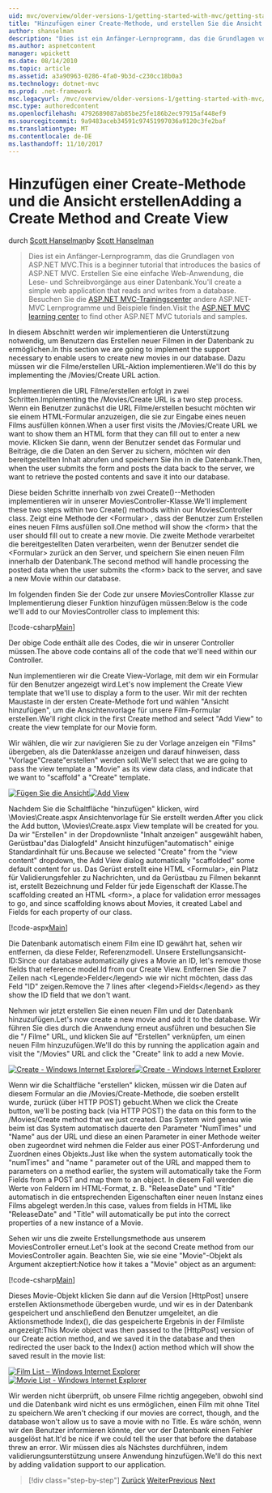 ```yaml
---
uid: mvc/overview/older-versions-1/getting-started-with-mvc/getting-started-with-mvc-part6
title: "Hinzufügen einer Create-Methode, und erstellen Sie die Ansicht | Microsoft Docs"
author: shanselman
description: "Dies ist ein Anfänger-Lernprogramm, das die Grundlagen von ASP.NET MVC. Erstellen Sie eine einfache Web-Anwendung, die Lese- und Schreibvorgänge aus einer Datenbank."
ms.author: aspnetcontent
manager: wpickett
ms.date: 08/14/2010
ms.topic: article
ms.assetid: a3a90963-0286-4fa0-9b3d-c230cc18b0a3
ms.technology: dotnet-mvc
ms.prod: .net-framework
msc.legacyurl: /mvc/overview/older-versions-1/getting-started-with-mvc/getting-started-with-mvc-part6
msc.type: authoredcontent
ms.openlocfilehash: 4792689087ab85be25fe186b2ec97915af448ef9
ms.sourcegitcommit: 9a9483aceb34591c97451997036a9120c3fe2baf
ms.translationtype: MT
ms.contentlocale: de-DE
ms.lasthandoff: 11/10/2017
---
```

<a name="adding-a-create-method-and-create-view"></a><span data-ttu-id="289db-104">Hinzufügen einer Create-Methode und die Ansicht erstellen</span><span class="sxs-lookup"><span data-stu-id="289db-104">Adding a Create Method and Create View</span></span>
====================
<span data-ttu-id="289db-105">durch [Scott Hanselman](https://github.com/shanselman)</span><span class="sxs-lookup"><span data-stu-id="289db-105">by [Scott Hanselman](https://github.com/shanselman)</span></span>

> <span data-ttu-id="289db-106">Dies ist ein Anfänger-Lernprogramm, das die Grundlagen von ASP.NET MVC.</span><span class="sxs-lookup"><span data-stu-id="289db-106">This is a beginner tutorial that introduces the basics of ASP.NET MVC.</span></span> <span data-ttu-id="289db-107">Erstellen Sie eine einfache Web-Anwendung, die Lese- und Schreibvorgänge aus einer Datenbank.</span><span class="sxs-lookup"><span data-stu-id="289db-107">You'll create a simple web application that reads and writes from a database.</span></span> <span data-ttu-id="289db-108">Besuchen Sie die [ASP.NET MVC-Trainingscenter](../../../index.md) andere ASP.NET-MVC Lernprogramme und Beispiele finden.</span><span class="sxs-lookup"><span data-stu-id="289db-108">Visit the [ASP.NET MVC learning center](../../../index.md) to find other ASP.NET MVC tutorials and samples.</span></span>


<span data-ttu-id="289db-109">In diesem Abschnitt werden wir implementieren die Unterstützung notwendig, um Benutzern das Erstellen neuer Filmen in der Datenbank zu ermöglichen.</span><span class="sxs-lookup"><span data-stu-id="289db-109">In this section we are going to implement the support necessary to enable users to create new movies in our database.</span></span> <span data-ttu-id="289db-110">Dazu müssen wir die Filme/erstellen URL-Aktion implementieren.</span><span class="sxs-lookup"><span data-stu-id="289db-110">We'll do this by implementing the /Movies/Create URL action.</span></span>

<span data-ttu-id="289db-111">Implementieren die URL Filme/erstellen erfolgt in zwei Schritten.</span><span class="sxs-lookup"><span data-stu-id="289db-111">Implementing the /Movies/Create URL is a two step process.</span></span> <span data-ttu-id="289db-112">Wenn ein Benutzer zunächst die URL Filme/erstellen besucht möchten wir sie einem HTML-Formular anzuzeigen, die sie zur Eingabe eines neuen Films ausfüllen können.</span><span class="sxs-lookup"><span data-stu-id="289db-112">When a user first visits the /Movies/Create URL we want to show them an HTML form that they can fill out to enter a new movie.</span></span> <span data-ttu-id="289db-113">Klicken Sie dann, wenn der Benutzer sendet das Formular und Beiträge, die die Daten an den Server zu sichern, möchten wir den bereitgestellten Inhalt abrufen und speichern Sie ihn in die Datenbank.</span><span class="sxs-lookup"><span data-stu-id="289db-113">Then, when the user submits the form and posts the data back to the server, we want to retrieve the posted contents and save it into our database.</span></span>

<span data-ttu-id="289db-114">Diese beiden Schritte innerhalb von zwei Create()--Methoden implementieren wir in unserer MoviesController-Klasse.</span><span class="sxs-lookup"><span data-stu-id="289db-114">We'll implement these two steps within two Create() methods within our MoviesController class.</span></span> <span data-ttu-id="289db-115">Zeigt eine Methode der &lt;Formular&gt; , dass der Benutzer zum Erstellen eines neuen Films ausfüllen soll.</span><span class="sxs-lookup"><span data-stu-id="289db-115">One method will show the &lt;form&gt; that the user should fill out to create a new movie.</span></span> <span data-ttu-id="289db-116">Die zweite Methode verarbeitet die bereitgestellten Daten verarbeiten, wenn der Benutzer sendet die &lt;Formular&gt; zurück an den Server, und speichern Sie einen neuen Film innerhalb der Datenbank.</span><span class="sxs-lookup"><span data-stu-id="289db-116">The second method will handle processing the posted data when the user submits the &lt;form&gt; back to the server, and save a new Movie within our database.</span></span>

<span data-ttu-id="289db-117">Im folgenden finden Sie der Code zur unsere MoviesController Klasse zur Implementierung dieser Funktion hinzufügen müssen:</span><span class="sxs-lookup"><span data-stu-id="289db-117">Below is the code we'll add to our MoviesController class to implement this:</span></span>

[!code-csharp[Main](getting-started-with-mvc-part6/samples/sample1.cs)]

<span data-ttu-id="289db-118">Der obige Code enthält alle des Codes, die wir in unserer Controller müssen.</span><span class="sxs-lookup"><span data-stu-id="289db-118">The above code contains all of the code that we'll need within our Controller.</span></span>

<span data-ttu-id="289db-119">Nun implementieren wir die Create View-Vorlage, mit dem wir ein Formular für den Benutzer angezeigt wird.</span><span class="sxs-lookup"><span data-stu-id="289db-119">Let's now implement the Create View template that we'll use to display a form to the user.</span></span> <span data-ttu-id="289db-120">Wir mit der rechten Maustaste in der ersten Create-Methode fort und wählen "Ansicht hinzufügen", um die Ansichtenvorlage für unsere Film-Formular erstellen.</span><span class="sxs-lookup"><span data-stu-id="289db-120">We'll right click in the first Create method and select "Add View" to create the view template for our Movie form.</span></span>

<span data-ttu-id="289db-121">Wir wählen, die wir zur navigieren Sie zu der Vorlage anzeigen ein "Films" übergeben, als die Datenklasse anzeigen und darauf hinweisen, dass "Vorlage"Create"erstellen" werden soll.</span><span class="sxs-lookup"><span data-stu-id="289db-121">We'll select that we are going to pass the view template a "Movie" as its view data class, and indicate that we want to "scaffold" a "Create" template.</span></span>

<span data-ttu-id="289db-122">[![Fügen Sie die Ansicht](getting-started-with-mvc-part6/_static/image2.png)](getting-started-with-mvc-part6/_static/image1.png)</span><span class="sxs-lookup"><span data-stu-id="289db-122">[![Add View](getting-started-with-mvc-part6/_static/image2.png)](getting-started-with-mvc-part6/_static/image1.png)</span></span>

<span data-ttu-id="289db-123">Nachdem Sie die Schaltfläche "hinzufügen" klicken, wird \Movies\Create.aspx Ansichtenvorlage für Sie erstellt werden.</span><span class="sxs-lookup"><span data-stu-id="289db-123">After you click the Add button, \Movies\Create.aspx View template will be created for you.</span></span> <span data-ttu-id="289db-124">Da wir "Erstellen" in der Dropdownliste "Inhalt anzeigen" ausgewählt haben, Gerüstbau"das Dialogfeld" Ansicht hinzufügen"automatisch" einige Standardinhalt für uns.</span><span class="sxs-lookup"><span data-stu-id="289db-124">Because we selected "Create" from the "view content" dropdown, the Add View dialog automatically "scaffolded" some default content for us.</span></span> <span data-ttu-id="289db-125">Das Gerüst erstellt eine HTML &lt;Formular&gt;, ein Platz für Validierungsfehler zu Nachrichten, und da Gerüstbau zu Filmen bekannt ist, erstellt Bezeichnung und Felder für jede Eigenschaft der Klasse.</span><span class="sxs-lookup"><span data-stu-id="289db-125">The scaffolding created an HTML &lt;form&gt;, a place for validation error messages to go, and since scaffolding knows about Movies, it created Label and Fields for each property of our class.</span></span>

[!code-aspx[Main](getting-started-with-mvc-part6/samples/sample2.aspx)]

<span data-ttu-id="289db-126">Die Datenbank automatisch einem Film eine ID gewährt hat, sehen wir entfernen, da diese Felder, Referenzmodell. Unsere Erstellungsansicht-ID:</span><span class="sxs-lookup"><span data-stu-id="289db-126">Since our database automatically gives a Movie an ID, let's remove those fields that reference model.Id from our Create View.</span></span> <span data-ttu-id="289db-127">Entfernen Sie die 7 Zeilen nach &lt;Legende&gt;Felder&lt;/legend&gt; wie wir nicht möchten, dass das Feld "ID" zeigen.</span><span class="sxs-lookup"><span data-stu-id="289db-127">Remove the 7 lines after &lt;legend&gt;Fields&lt;/legend&gt; as they show the ID field that we don't want.</span></span>

<span data-ttu-id="289db-128">Nehmen wir jetzt erstellen Sie einen neuen Film und der Datenbank hinzuzufügen.</span><span class="sxs-lookup"><span data-stu-id="289db-128">Let's now create a new movie and add it to the database.</span></span> <span data-ttu-id="289db-129">Wir führen Sie dies durch die Anwendung erneut ausführen und besuchen Sie die "/ Filme" URL, und klicken Sie auf "Erstellen" verknüpfen, um einen neuen Film hinzuzufügen.</span><span class="sxs-lookup"><span data-stu-id="289db-129">We'll do this by running the application again and visit the "/Movies" URL and click the "Create" link to add a new Movie.</span></span>

<span data-ttu-id="289db-130">[![Create - Windows Internet Explorer](getting-started-with-mvc-part6/_static/image4.png)](getting-started-with-mvc-part6/_static/image3.png)</span><span class="sxs-lookup"><span data-stu-id="289db-130">[![Create - Windows Internet Explorer](getting-started-with-mvc-part6/_static/image4.png)](getting-started-with-mvc-part6/_static/image3.png)</span></span>

<span data-ttu-id="289db-131">Wenn wir die Schaltfläche "erstellen" klicken, müssen wir die Daten auf diesem Formular an die /Movies/Create-Methode, die soeben erstellt wurde, zurück (über HTTP POST) gebucht.</span><span class="sxs-lookup"><span data-stu-id="289db-131">When we click the Create button, we'll be posting back (via HTTP POST) the data on this form to the /Movies/Create method that we just created.</span></span> <span data-ttu-id="289db-132">Das System wird genau wie beim ist das System automatisch dauerte den Parameter "NumTimes" und "Name" aus der URL und diese an einen Parameter in einer Methode weiter oben zugeordnet wird nehmen die Felder aus einer POST-Anforderung und Zuordnen eines Objekts.</span><span class="sxs-lookup"><span data-stu-id="289db-132">Just like when the system automatically took the "numTimes" and "name " parameter out of the URL and mapped them to parameters on a method earlier, the system will automatically take the Form Fields from a POST and map them to an object.</span></span> <span data-ttu-id="289db-133">In diesem Fall werden die Werte von Feldern im HTML-Format, z. B. "ReleaseDate" und "Title" automatisch in die entsprechenden Eigenschaften einer neuen Instanz eines Films abgelegt werden.</span><span class="sxs-lookup"><span data-stu-id="289db-133">In this case, values from fields in HTML like "ReleaseDate" and "Title" will automatically be put into the correct properties of a new instance of a Movie.</span></span>

<span data-ttu-id="289db-134">Sehen wir uns die zweite Erstellungsmethode aus unserem MoviesController erneut.</span><span class="sxs-lookup"><span data-stu-id="289db-134">Let's look at the second Create method from our MoviesController again.</span></span> <span data-ttu-id="289db-135">Beachten Sie, wie sie eine "Movie"-Objekt als Argument akzeptiert:</span><span class="sxs-lookup"><span data-stu-id="289db-135">Notice how it takes a "Movie" object as an argument:</span></span>

[!code-csharp[Main](getting-started-with-mvc-part6/samples/sample3.cs)]

<span data-ttu-id="289db-136">Dieses Movie-Objekt klicken Sie dann auf die Version [HttpPost] unsere erstellen Aktionsmethode übergeben wurde, und wir es in der Datenbank gespeichert und anschließend den Benutzer umgeleitet, an die Aktionsmethode Index(), die das gespeicherte Ergebnis in der Filmliste angezeigt:</span><span class="sxs-lookup"><span data-stu-id="289db-136">This Movie object was then passed to the [HttpPost] version of our Create action method, and we saved it in the database and then redirected the user back to the Index() action method which will show the saved result in the movie list:</span></span>

<span data-ttu-id="289db-137">[![Film List – Windows Internet Explorer](getting-started-with-mvc-part6/_static/image6.png)](getting-started-with-mvc-part6/_static/image5.png)</span><span class="sxs-lookup"><span data-stu-id="289db-137">[![Movie List - Windows Internet Explorer](getting-started-with-mvc-part6/_static/image6.png)](getting-started-with-mvc-part6/_static/image5.png)</span></span>

<span data-ttu-id="289db-138">Wir werden nicht überprüft, ob unsere Filme richtig angegeben, obwohl sind und die Datenbank wird nicht es uns ermöglichen, einen Film mit ohne Titel zu speichern.</span><span class="sxs-lookup"><span data-stu-id="289db-138">We aren't checking if our movies are correct, though, and the database won't allow us to save a movie with no Title.</span></span> <span data-ttu-id="289db-139">Es wäre schön, wenn wir den Benutzer informieren könnte, der vor der Datenbank einen Fehler ausgelöst hat.</span><span class="sxs-lookup"><span data-stu-id="289db-139">It'd be nice if we could tell the user that before the database threw an error.</span></span> <span data-ttu-id="289db-140">Wir müssen dies als Nächstes durchführen, indem validierungsunterstützung unsere Anwendung hinzufügen.</span><span class="sxs-lookup"><span data-stu-id="289db-140">We'll do this next by adding validation support to our application.</span></span>

>[!div class="step-by-step"]
<span data-ttu-id="289db-141">[Zurück](getting-started-with-mvc-part5.md)
[Weiter](getting-started-with-mvc-part7.md)</span><span class="sxs-lookup"><span data-stu-id="289db-141">[Previous](getting-started-with-mvc-part5.md)
[Next](getting-started-with-mvc-part7.md)</span></span>
